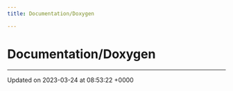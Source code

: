 ```yaml
---
title: Documentation/Doxygen

---
```


# Documentation/Doxygen








-------------------------------

Updated on 2023-03-24 at 08:53:22 +0000
